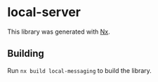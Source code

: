 # local-server

This library was generated with [Nx](https://nx.dev).

## Building

Run `nx build local-messaging` to build the library.
